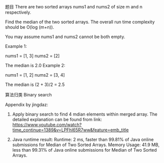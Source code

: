 题目
There are two sorted arrays nums1 and nums2 of size m and n respectively.

Find the median of the two sorted arrays. The overall run time complexity should be O(log (m+n)).

You may assume nums1 and nums2 cannot be both empty.

Example 1:

nums1 = [1, 3]
nums2 = [2]

The median is 2.0
Example 2:

nums1 = [1, 2]
nums2 = [3, 4]

The median is (2 + 3)/2 = 2.5

算法归类
Binary search

Appendix by jingdaz:
1. Apply binary search to find 4 mdian elements within merged array. The detailed explanation can be found from link:
https://www.youtube.com/watch?time_continue=1389&v=LPFhl65R7ww&feature=emb_title

2. Java runtime result: 
Runtime: 2 ms, faster than 99.81% of Java online submissions for Median of Two Sorted Arrays.
Memory Usage: 41.9 MB, less than 99.31% of Java online submissions for Median of Two Sorted Arrays.
